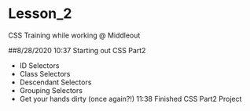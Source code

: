 # Lesson_2
CSS Training while working @ Middleout

##8/28/2020
10:37 Starting out CSS Part2
* ID Selectors
* Class Selectors
* Descendant Selectors
* Grouping Selectors
* Get your hands dirty (once again?!)
11:38 Finished CSS Part2 Project